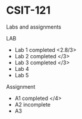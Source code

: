 # CSIT-121
Labs and assignments

LAB
  - Lab 1 completed <2.8/3>
  - Lab 2 completed </3>
  - Lab 3 completed </3>
  - Lab 4
  - Lab 5
  
Assignment
  - A1 completed </4>
  - A2 incomplete
  - A3
